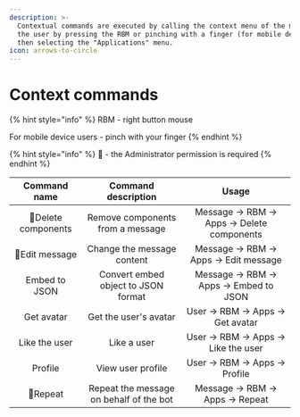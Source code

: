 ```yaml
---
description: >-
  Contextual commands are executed by calling the context menu of the message or
  the user by pressing the RBM or pinching with a finger (for mobile devices),
  then selecting the "Applications" menu.
icon: arrows-to-circle
---
```


# Context commands

{% hint style="info" %}
RBM - right button mouse

For mobile device users - pinch with your finger
{% endhint %}

{% hint style="info" %}
:hammer: - the Administrator permission is required
{% endhint %}

|        Command name       |           Command description           |                    Usage                    |
| :-----------------------: | :-------------------------------------: | :-----------------------------------------: |
| :hammer:Delete components |     Remove components from a message    | Message -> RBM -> Apps -> Delete components |
|    :hammer:Edit message   |        Change the message content       |   Message -> RBM -> Apps -> Edit message    |
|       Embed to JSON       |   Convert embed object to JSON format   |   Message -> RBM -> Apps -> Embed to JSON   |
|         Get avatar        |          Get the user's avatar          |      User -> RBM -> Apps -> Get avatar      |
|       Like the user       |               Like a user               |     User -> RBM -> Apps -> Like the user    |
|          Profile          |            View user profile            |        User -> RBM -> Apps -> Profile       |
|       :hammer:Repeat      | Repeat the message on behalf of the bot |       Message -> RBM -> Apps -> Repeat      |
